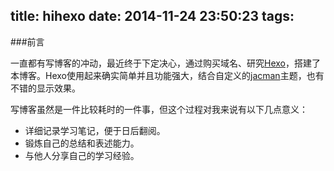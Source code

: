 title: hihexo
date: 2014-11-24 23:50:23
tags:
---

###前言

一直都有写博客的冲动，最近终于下定决心，通过购买域名、研究[Hexo](http://hexo.io/)，搭建了本博客。Hexo使用起来确实简单并且功能强大，结合自定义的[jacman](https://github.com/wuchong/jacman)主题，也有不错的显示效果。

写博客虽然是一件比较耗时的一件事，但这个过程对我来说有以下几点意义：

 - 详细记录学习笔记，便于日后翻阅。
 - 锻炼自己的总结和表述能力。
 - 与他人分享自己的学习经验。

